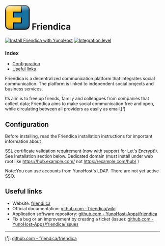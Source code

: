 # <img src="/images/friendica_logo.jpeg" width="80px" alt="Friendica's logo"> Friendica

[![Install Friendica with YunoHost](https://install-app.yunohost.org/install-with-yunohost.png)](https://install-app.yunohost.org/?app=friendica) [![Integration level](https://dash.yunohost.org/integration/friendica.svg)](https://dash.yunohost.org/appci/app/friendica)

### Index

- [Configuration](#configuration)
- [Useful links](#useful-links)

Friendica is a decentralized communication platform that integrates social communication. The platform is linked to independent social projects and business services.

Its aim is to free up friends, family and colleagues from companies that collect data; Friendica aims to make social communication free and open, while circulating between all providers as easily as email.[¹]

## Configuration

Before installing, read the Friendica installation instructions for important information about

SSL certificate validation requirement (now with support for Let's Encrypt!). See Installation section below.
Dedicated domain (must install under web root like https://hub.example.com/ not https://example.com/hub/ )

Note:You can use accounts from YunoHost's LDAP. There are not yet active SSO.

## Useful links

+ Website: [friendi.ca](https://friendi.ca/)
+ Official documentation: [github.com - friendica/wiki](https://github.com/friendica/friendica/wiki)
+ Application software repository: [github.com - YunoHost-Apps/friendica](https://github.com/YunoHost-Apps/friendica_ynh)
+ Fix a bug or an improvement by creating a ticket (issue): [github.com - YunoHost-Apps/friendica/issues](https://github.com/YunoHost-Apps/friendica_ynh/issues)

------

[¹]: [github.com - friendica/friendica](https://github.com/friendica/friendica)
